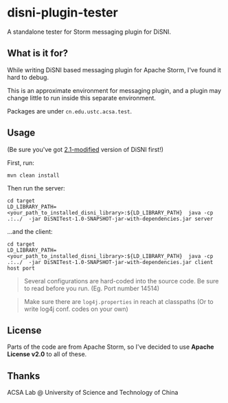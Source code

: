 # disni-plugin-tester
A standalone tester for Storm messaging plugin for DiSNI.

## What is it for?
While writing DiSNI based messaging plugin for Apache Storm, I've found it hard to debug.

This is an approximate environment for messaging plugin, and a plugin may change little to run inside this separate environment.

Packages are under `cn.edu.ustc.acsa.test`. 

## Usage
(Be sure you've got [2.1-modified](https://github.com/libreliu/disni/tree/2.1-modified) version of DiSNI first!)

First, run:
```
mvn clean install
```

Then run the server: 
```
cd target
LD_LIBRARY_PATH=<your_path_to_installed_disni_library>:${LD_LIBRARY_PATH}  java -cp .:../  -jar DiSNITest-1.0-SNAPSHOT-jar-with-dependencies.jar server
```

...and the client:
```
cd target
LD_LIBRARY_PATH=<your_path_to_installed_disni_library>:${LD_LIBRARY_PATH}  java -cp .:../  -jar DiSNITest-1.0-SNAPSHOT-jar-with-dependencies.jar client host port
```

> Several configurations are hard-coded into the source code. Be sure to read before you run. (Eg. Port number 14514)

> Make sure there are `log4j.properties` in reach at classpaths (Or to write log4j conf. codes on your own)

## License
Parts of the code are from Apache Storm, so I've decided to use **Apache License v2.0** to all of these.

## Thanks
ACSA Lab @ University of Science and Technology of China
